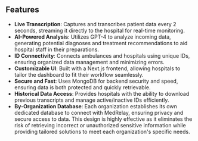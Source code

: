 ## Features

- **Live Transcription**: Captures and transcribes patient data every 2 seconds, streaming it directly to the hospital for real-time monitoring.
- **AI-Powered Analysis**: Utilizes GPT-4 to analyze incoming data, generating potential diagnoses and treatment recommendations to aid hospital staff in their preparations.
- **ID Connectivity**: Connects ambulances and hospitals using unique IDs, ensuring organized data management and minimizing errors.
- **Customizable UI**: Built with a Next.js frontend, allowing hospitals to tailor the dashboard to fit their workflow seamlessly.
- **Secure and Fast**: Uses MongoDB for backend security and speed, ensuring data is both protected and quickly retrievable.
- **Historical Data Access**: Provides hospitals with the ability to download previous transcripts and manage active/inactive IDs efficiently.
- **By-Organization Database**: Each organization establishes its own dedicated database to connect with MedRelay, ensuring privacy and secure access to data. This design is highly effective as it eliminates the risk of retrieving incorrect or unauthorized sensitive information while providing tailored solutions to meet each organization's specific needs.
